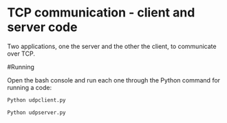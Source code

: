 # TCP communication - client and server code

Two applications, one the server and the other the client, to communicate over TCP.

#Running

Open the bash console and run each one through the Python command for running a code:
```bash
Python udpclient.py
```

```bash
Python udpserver.py
```
